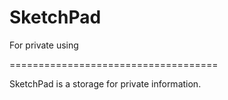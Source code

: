 SketchPad
=========

For private using

====================================

SketchPad is a storage for private information.

